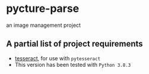 # pycture-parse
an image management project

## A partial list of project requirements
- [tesseract](https://github.com/tesseract-ocr/tesseract/), for use with `pytesseract`
- This version has been tested with `Python 3.8.3`
